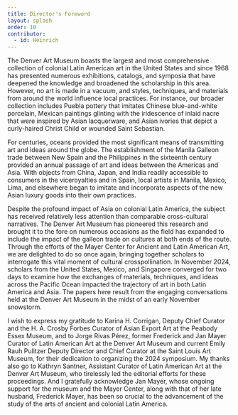 ```yaml
---
title: Director's Foreword
layout: splash
order: 10
contributor:
  - id: Heinrich
---
```


The Denver Art Museum boasts the largest and most comprehensive collection of colonial Latin American art in the United States and since 1968 has presented numerous exhibitions, catalogs, and symposia that have deepened the knowledge and broadened the scholarship in this area. However, no art is made in a vacuum, and styles, techniques, and materials from around the world influence local practices. For instance, our broader collection includes Puebla pottery that imitates Chinese blue-and-white porcelain, Mexican paintings glinting with the iridescence of inlaid nacre that were inspired by Asian lacquerware, and Asian ivories that depict a curly-haired Christ Child or wounded Saint Sebastian. 

For centuries, oceans provided the most significant means of transmitting art and ideas around the globe. The establishment of the Manila Galleon trade between New Spain and the Philippines in the sixteenth century provided an annual passage of art and ideas between the Americas and Asia. With objects from China, Japan, and India readily accessible to consumers in the viceroyalties and in Spain, local artists in Manila, Mexico, Lima, and elsewhere began to imitate and incorporate aspects of the new Asian luxury goods into their own practices. 

Despite the profound impact of Asia on colonial Latin America, the subject has received relatively less attention than comparable cross-cultural narratives. The Denver Art Museum has pioneered this research and brought it to the fore on numerous occasions as the field has expanded to include the impact of the galleon trade on cultures at both ends of the route. Through the efforts of the Mayer Center for Ancient and Latin American Art, we are delighted to do so once again, bringing together scholars to interrogate this vital moment of cultural crosspollination. In November 2024, scholars from the United States, Mexico, and Singapore converged for two days to examine how the exchanges of materials, techniques, and ideas across the Pacific Ocean impacted the trajectory of art in both Latin America and Asia. The papers here result from the engaging conversations held at the Denver Art Museum in the midst of an early November snowstorm. 

I wish to express my gratitude to Karina H. Corrigan, Deputy Chief Curator and the H. A. Crosby Forbes Curator of Asian Export Art at the Peabody Essex Museum, and to Jorge Rivas Pérez, former Frederick and Jan Mayer Curator of Latin American Art at the Denver Art Museum and current Emily Rauh Pulitzer Deputy Director and Chief Curator at the Saint Louis Art Museum, for their dedication to organizing the 2024 symposium. My thanks also go to Kathryn Santner, Assistant Curator of Latin American Art at the Denver Art Museum, who tirelessly led the editorial efforts for these proceedings. And I gratefully acknowledge Jan Mayer, whose ongoing support for the museum and the Mayer Center, along with that of her late husband, Frederick Mayer, has been so crucial to the advancement of the study of the arts of ancient and colonial Latin America.
